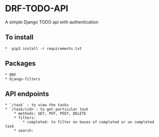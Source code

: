 # DRF-TODO-API
A simple Django TODO api with authentication


## To install
	*  pip3 install -r requirements.txt

## Packages
	* DRF
	* Django-filters

## API endpoints 
	* `/task` : to view the tasks
	* `/task/<id>`: to get particular task
		* methods: GET, PUT, POST, DELETE
		* filters: 
			* completed: to filter on bases of completed or un completed task
		* search: 
